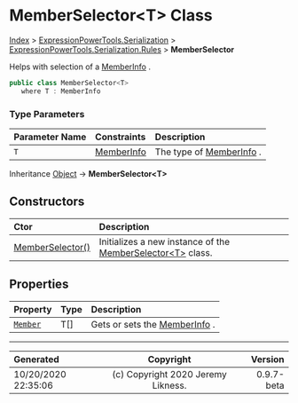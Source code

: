 ﻿# MemberSelector&lt;T> Class

[Index](../index.md) > [ExpressionPowerTools.Serialization](ExpressionPowerTools.Serialization.a.md) > [ExpressionPowerTools.Serialization.Rules](ExpressionPowerTools.Serialization.Rules.n.md) > **MemberSelector<T>**

Helps with selection of a [MemberInfo](https://docs.microsoft.com/dotnet/api/system.reflection.memberinfo) .

```csharp
public class MemberSelector<T>
   where T : MemberInfo
```

### Type Parameters

| Parameter Name | Constraints | Description |
| :-- | :-- | :-- |
| `T` | [MemberInfo](https://docs.microsoft.com/dotnet/api/system.reflection.memberinfo) | The type of [MemberInfo](https://docs.microsoft.com/dotnet/api/system.reflection.memberinfo) . |

Inheritance [Object](https://docs.microsoft.com/dotnet/api/system.object) → **MemberSelector&lt;T>**

## Constructors

| Ctor | Description |
| :-- | :-- |
| [MemberSelector()](ExpressionPowerTools.Serialization.Rules.MemberSelector`1.ctor.md#memberselector) | Initializes a new instance of the [MemberSelector&lt;T>](ExpressionPowerTools.Serialization.Rules.MemberSelector`1.cs.md) class. |
## Properties

| Property | Type | Description |
| :-- | :-- | :-- |
| [`Member`](ExpressionPowerTools.Serialization.Rules.MemberSelector`1.Member.prop.md) | T[] | Gets or sets the [MemberInfo](https://docs.microsoft.com/dotnet/api/system.reflection.memberinfo) . |


---

| Generated | Copyright | Version |
| :-- | :-: | --: |
| 10/20/2020 22:35:06 | (c) Copyright 2020 Jeremy Likness. | 0.9.7-beta |
